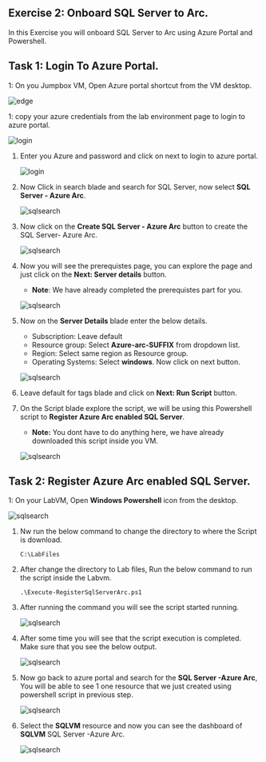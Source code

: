 ## Exercise 2: Onboard SQL Server to Arc. 
In this Exercise you will onboard SQL Server to Arc using Azure Portal and Powershell.

## Task 1: Login To Azure Portal.

1: On you Jumpbox VM, Open Azure portal shortcut from the VM desktop.
  
   ![](media/0.png "edge")
   
1: copy your azure credentials from the lab environment page to login to azure portal.
  
   ![](media/1.png "login")
   
1. Enter you Azure and password and click on next to login to azure portal.
  
   ![](media/login.png "login")
   
1. Now Click in search blade and search for SQL Server, now select **SQL Server - Azure Arc**.
 
   ![](media/sqlserver.png "sqlsearch")
   
1. Now click on the **Create SQL Server - Azure Arc** button to create the SQL Server- Azure Arc. 
 
   ![](media/createsql.png "sqlsearch")
   
1. Now you will see the prerequistes page, you can explore the page and just click on the **Next: Server details** button.
    
    - **Note**: We have already completed the prerequistes part for you. 
    
   ![](media/presql.png "sqlsearch")
   
1. Now on the **Server Details** blade enter the below details.
 
    - Subscription: Leave default
    - Resource group: Select **Azure-arc-SUFFIX** from dropdown list.
    - Region: Select same region as Resource group.
    - Operating Systems: Select **windows**.
      Now click on next button.
   
    ![](media/detailssql.png "sqlsearch")
   
1. Leave default for tags blade and click on **Next: Run Script** button.
 
1. On the Script blade explore the script, we will be using this Powershell script to **Register Azure Arc enabled SQL Server**.
 
    - **Note:** You dont have to do anything here, we have already downloaded this script inside you VM.
    
   ![](media/runsql.png "sqlsearch")
   
   
## Task 2: Register Azure Arc enabled SQL Server.

1: On your LabVM, Open **Windows Powershell** icon from the desktop.
 
  ![](media/powershell.png "sqlsearch")
  
1. Nw run the below command to change the directory to where the Script is download.
  
    ``` C:\LabFiles ```
1. After change the directory to Lab files, Run the below command to run the script inside the Labvm.

    ``` .\Execute-RegisterSqlServerArc.ps1 ```

1. After running the command you will see the script started running.

   ![](media/run.png "sqlsearch")
  
1. After some time you will see that the script execution is completed. Make sure that you see the below output.

   ![](media/completed.png "sqlsearch")
  
1. Now go back to azure portal and search for the **SQL Server -Azure Arc**, You will be able to see 1 one resource that we just created using powershell script in previous step.

   ![](media/sqlvm.png "sqlsearch")
  
1. Select the **SQLVM** resource and now you can see the dashboard of **SQLVM** SQL Server -Azure Arc.

   ![](media/dashsql.png "sqlsearch")
 

    
 
   
   
